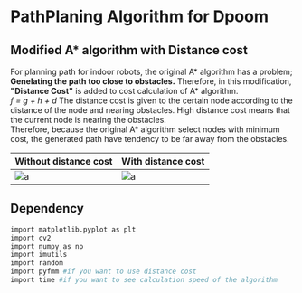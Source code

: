 PathPlaning Algorithm for Dpoom
===

## Modified A* algorithm with Distance cost
For planning path for indoor robots, the original A* algorithm has a problem; __Genelating the path too close to obstacles.__ 
Therefore, in this modification, __"Distance Cost"__ is added to cost calculation of A* algorithm.  
_f = g + h + d_
The distance cost is given to the certain node according to the distance of the node and nearing obstacles. 
High distance cost means that the current node is nearing the obstacles.  
Therefore, because the original A* algorithm select nodes with minimum cost, the generated path have tendency to be far away from the obstacles.  

| Without distance cost | With distance cost |
|---|---|
|![a](https://github.com/shinkansan/2019-UGRP-DPoom/blob/master/img/without_d_cost.PNG)|![a](https://github.com/shinkansan/2019-UGRP-DPoom/blob/master/img/with_d_cost.PNG)|


## Dependency
```bash
import matplotlib.pyplot as plt
import cv2
import numpy as np
import imutils
import random
import pyfmm #if you want to use distance cost
import time #if you want to see calculation speed of the algorithm
```
